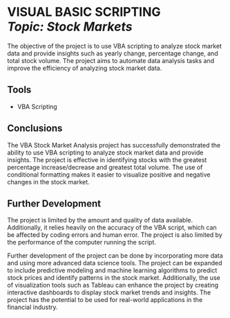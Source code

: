 <h1 align="left"> VISUAL BASIC SCRIPTING<br><i>Topic: Stock Markets</i> </h1> 

The objective of the project is to use VBA scripting to analyze stock market data and provide insights such as yearly change, percentage change, and total stock volume. The project aims to automate data analysis tasks and improve the efficiency of analyzing stock market data.

## Tools
- VBA Scripting

## Conclusions
The VBA Stock Market Analysis project has successfully demonstrated the ability to use VBA scripting to analyze stock market data and provide insights. The project is effective in identifying stocks with the greatest percentage increase/decrease and greatest total volume. The use of conditional formatting makes it easier to visualize positive and negative changes in the stock market.

## Further Development
The project is limited by the amount and quality of data available. Additionally, it relies heavily on the accuracy of the VBA script, which can be affected by coding errors and human error. The project is also limited by the performance of the computer running the script.

Further development of the project can be done by incorporating more data and using more advanced data science tools. The project can be expanded to include predictive modeling and machine learning algorithms to predict stock prices and identify patterns in the stock market. Additionally, the use of visualization tools such as Tableau can enhance the project by creating interactive dashboards to display stock market trends and insights. The project has the potential to be used for real-world applications in the financial industry.
